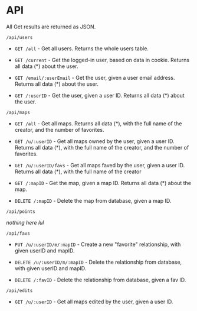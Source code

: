 # API

All Get results are returned as JSON.


```/api/users```

- ```GET /all``` - Get all users.
Returns the whole users table.

- ```GET /current``` - Get the logged-in user, based on data in cookie.
Returns all data (*) about the user.

- ```GET /email/:userEmail``` - Get the user, given a user email address.
Returns all data (*) about the user.

- ```GET /:userID``` - Get the user, given a user ID.
Returns all data (*) about the user.


```/api/maps```

- ```GET /all``` - Get all maps.
Returns all data (*), with the full name of the creator, and the number of favorites.

- ```GET /u/:userID``` - Get all maps owned by the user, given a user ID.
Returns all data (*), with the full name of the creator, and the number of favorites.

- ```GET /u/:userID/favs``` - Get all maps faved by the user, given a user ID.
Returns all data (*), with the full name of the creator

- ```GET /:mapID``` - Get the map, given a map ID.
Returns all data (*) about the map.

- ```DELETE /:mapID``` - Delete the map from database, given a map ID.


```/api/points```

*nothing here lul*


```/api/favs```

- ```PUT /u/:userID/m/:mapID``` - Create a new "favorite" relationship, with given userID and mapID.

- ```DELETE /u/:userID/m/:mapID``` - Delete the relationship from database, with given userID and mapID.

- ```DELETE /:favID``` - Delete the relationship from database, given a fav ID.


```/api/edits```

- ```GET /u/:userID``` - Get all maps edited by the user, given a user ID.





